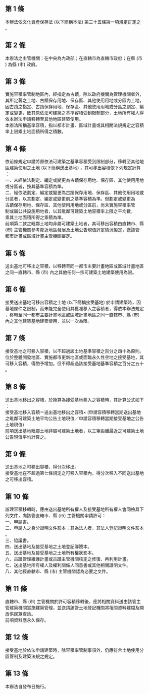 第 1 條
-------
本辦法依文化資產保存法 (以下簡稱本法) 第三十五條第一項規定訂定之  
。

第 2 條
-------
本辦法之主管機關：在中央為內政部；在直轄市為直轄市政府；在縣 (市  
) 為縣 (市) 政府。

第 3 條
-------
實施容積率管制地區內，經指定為古蹟，除以政府機關為管理機關者外，  
其所定著之土地、古蹟保存用地、保存區、其他使用用地或分區內土地，  
因古蹟之指定、古蹟保存用地、保存區、其他使用用地或分區之劃定、編  
定或變更，致其原依法可建築之基準容積受到限制部分，土地所有權人得  
依本辦法申請移轉至其他地區建築使用。  
本辦法所稱基準容積，指以都市計畫、區域計畫或其相關法規規定之容積  
率上限乘土地面積所得之積數。

第 4 條
-------
依前條規定申請將原依法可建築之基準容積受到限制部分，移轉至其他地  
區建築使用之土地 (以下簡稱送出基地) ，其可移出容積依下列規定計算  
：  
一、未經依法劃定、編定或變更為古蹟保存用地、保存區、其他使用用地  
    或分區者，按其基準容積為準。  
二、經依法劃定、編定或變更為古蹟保存用地、保存區、其他使用用地或  
    分區者，以其劃定、編定或變更前之基準容積為準。但劃定或變更為  
    古蹟保存用地、保存區、其他使用用地或分區前，尚未實施容積率管  
    制或屬公共設施用地者，以其毗鄰可建築土地容積率上限之平均數，  
    乘其土地面積所得之乘積為準。  
前項第二款之毗鄰土地均非屬可建築土地者，其可移出容積由直轄市、縣  
 (市) 主管機關參考鄰近地區發展及土地公告現值評定情況擬定，送該管  
都市計畫或區域計畫主管機關審定。

第 5 條
-------
送出基地可移出之容積，以移轉至同一都市主要計畫地區或區域計畫地區  
之同一直轄市、縣 (市) 內之其他任何一宗可建築土地建築使用為限。

第 6 條
-------
接受送出基地可移出容積之土地 (以下簡稱接受基地) 於申請建築時，因  
基地條件之限制，而未能完全使用其獲准移入之容積者，得依本辦法規定  
，移轉至同一都市主要計畫地區或區域計畫地區之同一直轄市、縣 (市)   
內之其他建築基地建築使用，並以一次為限。

第 7 條
-------
接受基地之可移入容積，以不超過該土地基準容積之百分之四十為原則。  
位於整體開發地區、實施都市更新地區或面臨永久性空地之接受基地，其  
可移入容積，得酌予增加。但不得超過該接受基地基準容積之百分之五十  
。

第 8 條
-------
送出基地移出之容積，於換算為接受基地移入之容積時，其計算公式如下  
：  
接受基地移入容積＝送出基地移出之容積× (申請容積移轉當期送出基地  
之毗鄰可建築土地平均公告土地現值／申請容積移轉當期接受基地之公告  
土地現值)   
前項送出基地毗鄰土地非屬可建築土地者，以三筆距離最近之可建築土地  
公告現值平均計算之。

第 9 條
-------
送出基地之可移出容積，得分次移出。  
接受基地在不超過第七條規定之可移入容積內，得分次移入不同送出基地  
之可移出容積。

第 10 條
--------
辦理容積移轉時，應由送出基地所有權人及接受基地所有權人會同檢具下  
列文件，向該管直轄市、縣 (市) 主管機關申請許可：  
一、申請書。  
二、申請人之身分證明文件影本；其為法人者，其法人登記證明文件影本  
    。  
三、協議書。  
四、送出基地及接受基地之土地登記簿謄本。  
五、送出基地及接受基地之土地所有權狀影本。  
六、古蹟管理維護計畫或古蹟主管機關核定之修復、再利用計畫。  
七、送出基地所有權人及權利關係人同意書或其他相關證明文件。  
八、其他經直轄市、縣 (市) 主管機關認為必要之文件。

第 11 條
--------
直轄市、縣 (市) 主管機關於許可容積移轉後，應將相關資料送由該管主  
管建築機關實施建築管理，並送請該管土地登記機關將相關資料建檔及開  
放供民眾查詢。  
前項資料應永久保存。

第 12 條
--------
接受基地於依法申請建築時，除容積率管制事項外，仍應符合土地使用分  
區管制及建築法規之規定。

第 13 條
--------
本辦法自發布日施行。

